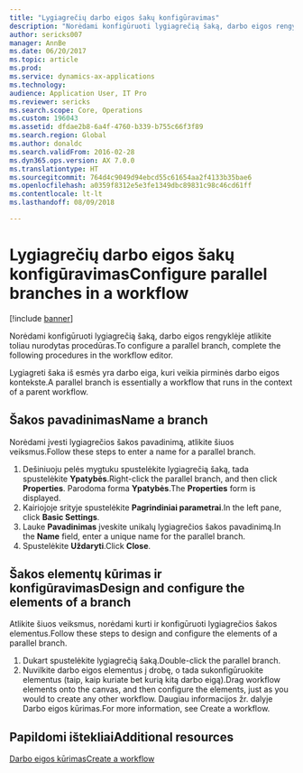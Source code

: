 ```yaml
---
title: "Lygiagrečių darbo eigos šakų konfigūravimas"
description: "Norėdami konfigūruoti lygiagrečią šaką, darbo eigos rengyklėje atlikite toliau nurodytas procedūras."
author: sericks007
manager: AnnBe
ms.date: 06/20/2017
ms.topic: article
ms.prod: 
ms.service: dynamics-ax-applications
ms.technology: 
audience: Application User, IT Pro
ms.reviewer: sericks
ms.search.scope: Core, Operations
ms.custom: 196043
ms.assetid: dfdae2b8-6a4f-4760-b339-b755c66f3f89
ms.search.region: Global
ms.author: donaldc
ms.search.validFrom: 2016-02-28
ms.dyn365.ops.version: AX 7.0.0
ms.translationtype: HT
ms.sourcegitcommit: 764d4c9049d94ebcd55c61654aa2f4133b35bae6
ms.openlocfilehash: a0359f8312e5e3fe1349dbc89831c98c46cd61ff
ms.contentlocale: lt-lt
ms.lasthandoff: 08/09/2018

---
```


# <a name="configure-parallel-branches-in-a-workflow"></a><span data-ttu-id="b3fdc-103">Lygiagrečių darbo eigos šakų konfigūravimas</span><span class="sxs-lookup"><span data-stu-id="b3fdc-103">Configure parallel branches in a workflow</span></span>

[!include [banner](../includes/banner.md)]

<span data-ttu-id="b3fdc-104">Norėdami konfigūruoti lygiagrečią šaką, darbo eigos rengyklėje atlikite toliau nurodytas procedūras.</span><span class="sxs-lookup"><span data-stu-id="b3fdc-104">To configure a parallel branch, complete the following procedures in the workflow editor.</span></span>

<span data-ttu-id="b3fdc-105">Lygiagreti šaka iš esmės yra darbo eiga, kuri veikia pirminės darbo eigos kontekste.</span><span class="sxs-lookup"><span data-stu-id="b3fdc-105">A parallel branch is essentially a workflow that runs in the context of a parent workflow.</span></span>

## <a name="name-a-branch"></a><span data-ttu-id="b3fdc-106">Šakos pavadinimas</span><span class="sxs-lookup"><span data-stu-id="b3fdc-106">Name a branch</span></span>
<span data-ttu-id="b3fdc-107">Norėdami įvesti lygiagrečios šakos pavadinimą, atlikite šiuos veiksmus.</span><span class="sxs-lookup"><span data-stu-id="b3fdc-107">Follow these steps to enter a name for a parallel branch.</span></span>
1.  <span data-ttu-id="b3fdc-108">Dešiniuoju pelės mygtuku spustelėkite lygiagrečią šaką, tada spustelėkite **Ypatybės**.</span><span class="sxs-lookup"><span data-stu-id="b3fdc-108">Right-click the parallel branch, and then click **Properties**.</span></span> <span data-ttu-id="b3fdc-109">Parodoma forma **Ypatybės**.</span><span class="sxs-lookup"><span data-stu-id="b3fdc-109">The **Properties** form is displayed.</span></span>
2.  <span data-ttu-id="b3fdc-110">Kairiojoje srityje spustelėkite **Pagrindiniai parametrai**.</span><span class="sxs-lookup"><span data-stu-id="b3fdc-110">In the left pane, click **Basic Settings**.</span></span>
3.  <span data-ttu-id="b3fdc-111">Lauke **Pavadinimas** įveskite unikalų lygiagrečios šakos pavadinimą.</span><span class="sxs-lookup"><span data-stu-id="b3fdc-111">In the **Name** field, enter a unique name for the parallel branch.</span></span>
4.  <span data-ttu-id="b3fdc-112">Spustelėkite **Uždaryti**.</span><span class="sxs-lookup"><span data-stu-id="b3fdc-112">Click **Close**.</span></span>

## <a name="design-and-configure-the-elements-of-a-branch"></a><span data-ttu-id="b3fdc-113">Šakos elementų kūrimas ir konfigūravimas</span><span class="sxs-lookup"><span data-stu-id="b3fdc-113">Design and configure the elements of a branch</span></span>
<span data-ttu-id="b3fdc-114">Atlikite šiuos veiksmus, norėdami kurti ir konfigūruoti lygiagrečios šakos elementus.</span><span class="sxs-lookup"><span data-stu-id="b3fdc-114">Follow these steps to design and configure the elements of a parallel branch.</span></span>
1.  <span data-ttu-id="b3fdc-115">Dukart spustelėkite lygiagrečią šaką.</span><span class="sxs-lookup"><span data-stu-id="b3fdc-115">Double-click the parallel branch.</span></span>
2.  <span data-ttu-id="b3fdc-116">Nuvilkite darbo eigos elementus į drobę, o tada sukonfigūruokite elementus (taip, kaip kuriate bet kurią kitą darbo eigą).</span><span class="sxs-lookup"><span data-stu-id="b3fdc-116">Drag workflow elements onto the canvas, and then configure the elements, just as you would to create any other workflow.</span></span> <span data-ttu-id="b3fdc-117">Daugiau informacijos žr. dalyje Darbo eigos kūrimas.</span><span class="sxs-lookup"><span data-stu-id="b3fdc-117">For more information, see Create a workflow.</span></span>



<a name="additional-resources"></a><span data-ttu-id="b3fdc-118">Papildomi ištekliai</span><span class="sxs-lookup"><span data-stu-id="b3fdc-118">Additional resources</span></span>
--------

[<span data-ttu-id="b3fdc-119">Darbo eigos kūrimas</span><span class="sxs-lookup"><span data-stu-id="b3fdc-119">Create a workflow</span></span>](create-workflow.md)




